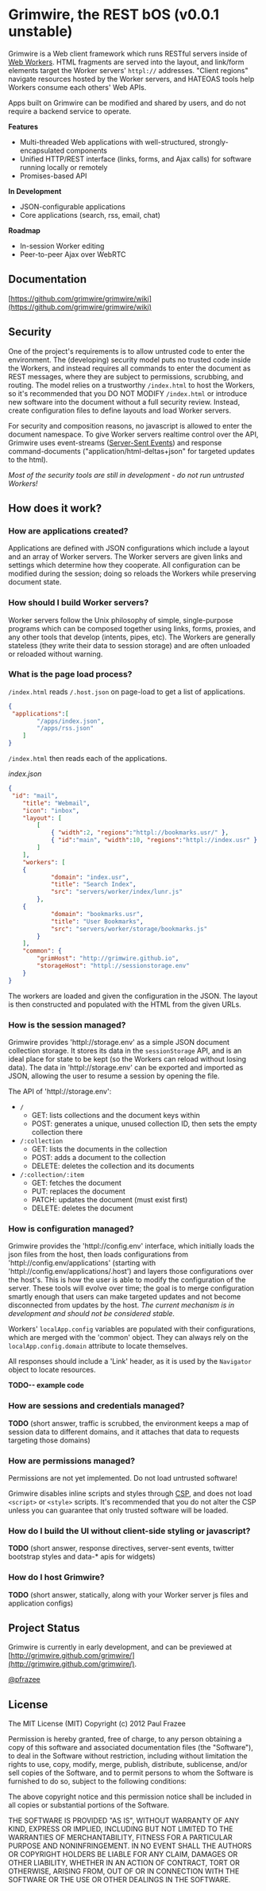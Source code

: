 # Grimwire, the REST bOS (v0.0.1 unstable)

Grimwire is a Web client framework which runs RESTful servers inside of [Web Workers](https://developer.mozilla.org/en-US/docs/DOM/Using_web_workers). HTML fragments are served into the layout, and link/form elements target the Worker servers' `httpl://` addresses. "Client regions" navigate resources hosted by the Worker servers, and HATEOAS tools help Workers consume each others' Web APIs.

Apps built on Grimwire can be modified and shared by users, and do not require a backend service to operate.

**Features**

 - Multi-threaded Web applications with well-structured, strongly-encapsulated components
 - Unified HTTP/REST interface (links, forms, and Ajax calls) for software running locally or remotely
 - Promises-based API

**In Development**

 - JSON-configurable applications
 - Core applications (search, rss, email, chat)

**Roadmap**

 - In-session Worker editing
 - Peer-to-peer Ajax over WebRTC


## Documentation

[https://github.com/grimwire/grimwire/wiki](https://github.com/grimwire/grimwire/wiki)


## Security

One of the project's requirements is to allow untrusted code to enter the environment. The (developing) security model puts no trusted code inside the Workers, and instead requires all commands to enter the document as REST messages, where they are subject to permissions, scrubbing, and routing. The model relies on a trustworthy `/index.html` to host the Workers, so it's recommended that you DO NOT MODIFY `/index.html` or introduce new software into the document without a full security review. Instead, create configuration files to define layouts and load Worker servers.
 
For security and composition reasons, no javascript is allowed to enter the document namespace. To give Worker servers realtime control over the API, Grimwire uses event-streams ([Server-Sent Events](https://developer.mozilla.org/en-US/docs/Server-sent_events)) and response command-documents ("application/html-deltas+json" for targeted updates to the html).

*Most of the security tools are still in development - do not run untrusted Workers!*


## How does it work?


### How are applications created?

Applications are defined with JSON configurations which include a layout and an array of Worker servers. The Worker servers are given links and settings which determine how they cooperate. All configuration can be modified during the session; doing so reloads the Workers while preserving document state.


### How should I build Worker servers?

Worker servers follow the Unix philosophy of simple, single-purpose programs which can be composed together using links, forms, proxies, and any other tools that develop (intents, pipes, etc). The Workers are generally stateless (they write their data to session storage) and are often unloaded or reloaded without warning.


### What is the page load process?

`/index.html` reads `/.host.json` on page-load to get a list of applications.

```json
{
 "applications":[
		"/apps/index.json",
		"/apps/rss.json"
	]
}
```

`/index.html` then reads each of the applications.

*index.json*

```json
{
 "id": "mail",
	"title": "Webmail",
	"icon": "inbox",
	"layout": [
		[
			{ "width":2, "regions":"httpl://bookmarks.usr/" },
			{ "id":"main", "width":10, "regions":"httpl://index.usr" }
		]
	],
	"workers": [
 	{
			"domain": "index.usr",
			"title": "Search Index",
			"src": "servers/worker/index/lunr.js"
		},
 	{
			"domain": "bookmarks.usr",
			"title": "User Bookmarks",
			"src": "servers/worker/storage/bookmarks.js"
		}
	],
	"common": {
		"grimHost": "http://grimwire.github.io",
		"storageHost": "httpl://sessionstorage.env"
	}
}
```

The workers are loaded and given the configuration in the JSON. The layout is then constructed and populated with the HTML from the given URLs.


### How is the session managed?

Grimwire provides 'httpl://storage.env' as a simple JSON document collection storage. It stores its data in the `sessionStorage` API, and is an ideal place for state to be kept (so the Workers can reload without losing data). The data in 'httpl://storage.env' can be exported and imported as JSON, allowing the user to resume a session by opening the file.

The API of 'httpl://storage.env':

 - `/`
   - GET: lists collections and the document keys within
   - POST: generates a unique, unused collection ID, then sets the empty collection there
 - `/:collection`
   - GET: lists the documents in the collection
   - POST: adds a document to the collection
   - DELETE: deletes the collection and its documents
 - `/:collection/:item`
   - GET: fetches the document
   - PUT: replaces the document
   - PATCH: updates the document (must exist first)
   - DELETE: deletes the document


### How is configuration managed?

Grimwire provides the 'httpl://config.env' interface, which initially loads the json files from the host, then loads configurations from 'httpl://config.env/applications' (starting with 'httpl://config.env/applications/.host') and layers those configurations over the host's. This is how the user is able to modify the configuration of the server. These tools will evolve over time; the goal is to merge configuration smartly enough that users can make targeted updates and not become disconnected from updates by the host. *The current mechanism is in development and should not be considered stable.*

Workers' `localApp.config` variables are populated with their configurations, which are merged with the 'common' object. They can always rely on the `localApp.config.domain` attribute to locate themselves.

All responses should include a 'Link' header, as it is used by the `Navigator` object to locate resources.

**TODO-- example code**


### How are sessions and credentials managed?

**TODO** (short answer, traffic is scrubbed, the environment keeps a map of session data to different domains, and it attaches that data to requests targeting those domains)


### How are permissions managed?

Permissions are not yet implemented. Do not load untrusted software!

Grimwire disables inline scripts and styles through [CSP](https://developer.mozilla.org/en-US/docs/Security/CSP), and does not load `<script>` or `<style>` scripts. It's recommended that you do not alter the CSP unless you can guarantee that only trusted software will be loaded.


### How do I build the UI without client-side styling or javascript?

**TODO** (short answer, response directives, server-sent events, twitter bootstrap styles and data-* apis for widgets)


### How do I host Grimwire?

**TODO** (short answer, statically, along with your Worker server js files and application configs)



## Project Status

Grimwire is currently in early development, and can be previewed at [http://grimwire.github.com/grimwire/](http://grimwire.github.com/grimwire/).

[@pfrazee](https://twitter.com/pfrazee)


## License

The MIT License (MIT)
Copyright (c) 2012 Paul Frazee

Permission is hereby granted, free of charge, to any person obtaining a copy of this software and associated documentation files (the "Software"), to deal in the Software without restriction, including without limitation the rights to use, copy, modify, merge, publish, distribute, sublicense, and/or sell copies of the Software, and to permit persons to whom the Software is furnished to do so, subject to the following conditions:

The above copyright notice and this permission notice shall be included in all copies or substantial portions of the Software.

THE SOFTWARE IS PROVIDED "AS IS", WITHOUT WARRANTY OF ANY KIND, EXPRESS OR IMPLIED, INCLUDING BUT NOT LIMITED TO THE WARRANTIES OF MERCHANTABILITY, FITNESS FOR A PARTICULAR PURPOSE AND NONINFRINGEMENT. IN NO EVENT SHALL THE AUTHORS OR COPYRIGHT HOLDERS BE LIABLE FOR ANY CLAIM, DAMAGES OR OTHER LIABILITY, WHETHER IN AN ACTION OF CONTRACT, TORT OR OTHERWISE, ARISING FROM, OUT OF OR IN CONNECTION WITH THE SOFTWARE OR THE USE OR OTHER DEALINGS IN THE SOFTWARE.
